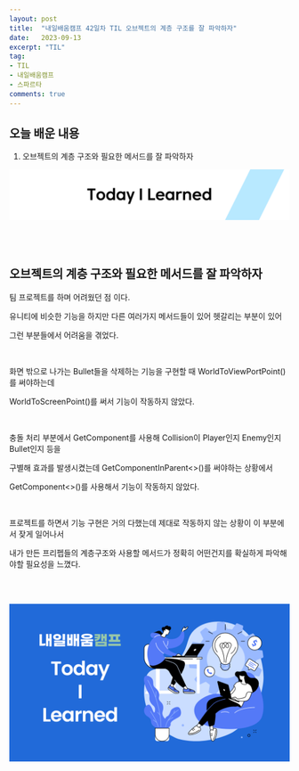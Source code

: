 ```yaml
---
layout: post
title:  "내일배움캠프 42일차 TIL 오브젝트의 계층 구조를 잘 파악하자"
date:   2023-09-13
excerpt: "TIL"
tag:
- TIL
- 내일배움캠프
- 스파르타
comments: true
---
```


## 오늘 배운 내용

1. 오브젝트의 계층 구조와 필요한 메서드를 잘 파악하자


![nbcbanner](/assets/img/TILbanner.png)

<br/>
<br/>

## 오브젝트의 계층 구조와 필요한 메서드를 잘 파악하자

팀 프로젝트를 하며 어려웠던 점 이다.

유니티에 비슷한 기능을 하지만 다른 여러가지 메서드들이 있어 헷갈리는 부분이 있어

그런 부분들에서 어려움을 겪었다.

<br/>


화면 밖으로 나가는 Bullet들을 삭제하는 기능을 구현할 때 WorldToViewPortPoint()를 써야하는데 

WorldToScreenPoint()를 써서 기능이 작동하지 않았다.

<br/>

충돌 처리 부분에서 GetComponent를 사용해 Collision이 Player인지 Enemy인지 Bullet인지 등을 

구별해 효과를 발생시켰는데 GetComponentInParent<>()를 써야하는 상황에서

GetComponent<>()를 사용해서 기능이 작동하지 않았다.

<br/>

프로젝트를 하면서 기능 구현은 거의 다했는데 제대로 작동하지 않는 상황이 이 부분에서 잦게 일어나서 

내가 만든 프리펩들의 계층구조와 사용할 메서드가 정확히 어떤건지를 확실하게 파악해야할 필요성을 느꼈다.

<br/>
<br/>

![nbcthumbnail](/assets/img/thumbnail-image.png)